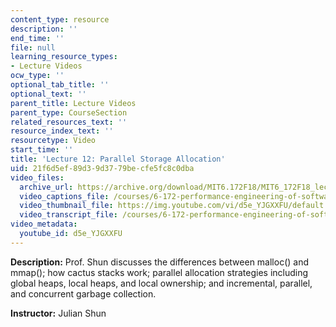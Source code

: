```yaml
---
content_type: resource
description: ''
end_time: ''
file: null
learning_resource_types:
- Lecture Videos
ocw_type: ''
optional_tab_title: ''
optional_text: ''
parent_title: Lecture Videos
parent_type: CourseSection
related_resources_text: ''
resource_index_text: ''
resourcetype: Video
start_time: ''
title: 'Lecture 12: Parallel Storage Allocation'
uid: 21f6d5ef-89d3-9d37-79be-cfe5fc8c0dba
video_files:
  archive_url: https://archive.org/download/MIT6.172F18/MIT6_172F18_lecture_12_300k.mp4
  video_captions_file: /courses/6-172-performance-engineering-of-software-systems-fall-2018/1418054efb5b5c8490ab84fc8720fe80_d5e_YJGXXFU.vtt
  video_thumbnail_file: https://img.youtube.com/vi/d5e_YJGXXFU/default.jpg
  video_transcript_file: /courses/6-172-performance-engineering-of-software-systems-fall-2018/199870113ee36c650a2f72b4265ca84d_d5e_YJGXXFU.pdf
video_metadata:
  youtube_id: d5e_YJGXXFU
---
```


**Description:** Prof. Shun discusses the differences between malloc() and mmap(); how cactus stacks work; parallel allocation strategies including global heaps, local heaps, and local ownership; and incremental, parallel, and concurrent garbage collection.

**Instructor:** Julian Shun




